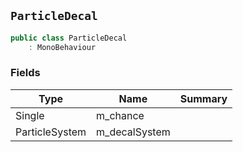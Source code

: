 ## `ParticleDecal`

```csharp
public class ParticleDecal
    : MonoBehaviour
```

### Fields

| Type | Name | Summary | 
| --- | --- | --- | 
| Single | m_chance |  | 
| ParticleSystem | m_decalSystem |  | 


